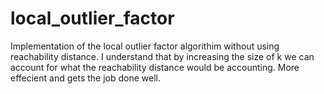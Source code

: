 # local_outlier_factor
Implementation of the local outlier factor algorithim without using reachability distance. I understand that by increasing the size of k we can account for what the reachability distance would be accounting. More effecient and gets the job done well.      
